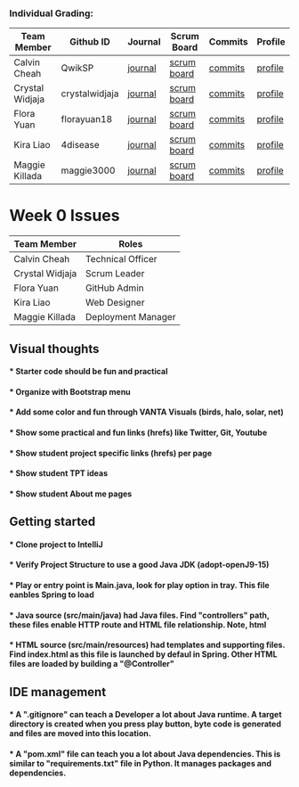 ### Individual Grading:
| Team Member            | Github ID   | Journal  | Scrum Board    | Commits   | Profile   |
| ------------------- | ----------------- | ----------------- | ------------ | ------------ | ------------|
| Calvin Cheah | QwikSP | [journal](https://docs.google.com/document/d/1Z3TToryEbC6EhNMEnVD3aBqpBPHM4CEq_jDYc56mHU4/edit?usp=sharing) | [scrum board]() | [commits](https://github.com/florayuan18/pikachudrinkingwindex/commits?author=QwikSP) | [profile](https://github.com/QwikSP)
| Crystal Widjaja | crystalwidjaja | [journal]() | [scrum board]() | [commits](https://github.com/florayuan18/pikachudrinkingwindex/commits?author=crystalwidjaja) | [profile](https://github.com/crystalwidjaja)
| Flora Yuan | florayuan18 | [journal]() | [scrum board]() | [commits](https://github.com/florayuan18/pikachudrinkingwindex/commits?author=florayuan18) | [profile](https://github.com/florayuan18)
| Kira Liao | 4disease | [journal](https://docs.google.com/document/d/1Z3TToryEbC6EhNMEnVD3aBqpBPHM4CEq_jDYc56mHU4/edit?usp=sharing) | [scrum board]() | [commits](https://github.com/florayuan18/pikachudrinkingwindex/commits?author=4disease) | [profile](https://github.com/maggie3000)
| Maggie Killada | maggie3000 | [journal](https://docs.google.com/document/d/1Z3TToryEbC6EhNMEnVD3aBqpBPHM4CEq_jDYc56mHU4/edit?usp=sharing) | [scrum board]() | [commits](https://github.com/florayuan18/pikachudrinkingwindex/commits?author=maggie3000) | [profile](https://github.com/maggie3000)

# Week 0 Issues
| Team Member           | Roles | 
| -------------------------- |-----------------------------| 
| Calvin Cheah  | Technical Officer| 
| Crystal Widjaja | Scrum Leader | 
| Flora Yuan| GitHub Admin |
| Kira Liao | Web Designer |
| Maggie Killada | Deployment Manager |



## Visual thoughts
#### * Starter code should be fun and practical
#### * Organize with Bootstrap menu 
#### * Add some color and fun through VANTA Visuals (birds, halo, solar, net)
#### * Show some practical and fun links (hrefs) like Twitter, Git, Youtube
#### * Show student project specific links (hrefs) per page
#### * Show student TPT ideas
#### * Show student About me pages



## Getting started
#### * Clone project to IntelliJ
#### * Verify Project Structure to use a good Java JDK (adopt-openJ9-15) 
#### * Play or entry point is Main.java, look for play option in tray.  This file eanbles Spring to load
#### * Java source (src/main/java) had Java files.  Find "controllers" path, these files enable HTTP route and HTML file relationship.  Note, html 
#### * HTML source (src/main/resources) had templates and supporting files.  Find index.html as this file is launched by defaul in Spring.  Other HTML files are loaded by building a "@Controller"



## IDE management
#### * A ".gitignore" can teach a Developer a lot about Java runtime.  A target directory is created when you press play button, byte code is generated and files are moved into this location.
#### * A "pom.xml" file can teach you a lot about Java dependencies.  This is similar to "requirements.txt" file in Python.  It manages packages and dependencies.
